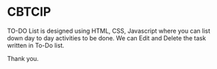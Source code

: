 # CBTCIP
TO-DO List is designed using HTML, CSS, Javascript where you can list down day to day activities to be done.
We can Edit and Delete the task written in To-Do list.


Thank you.
